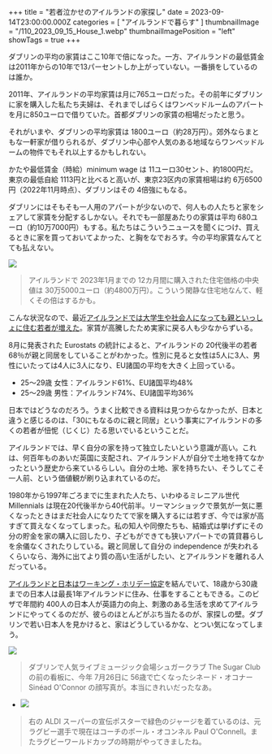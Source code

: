 +++
title = "若者泣かせのアイルランドの家探し"
date = 2023-09-14T23:00:00.000Z
categories = [ "アイルランドで暮らす" ]
thumbnailImage = "/110_2023_09_15_House_1.webp"
thumbnailImagePosition = "left"
showTags = true
+++

ダブリンの平均の家賃はここ10年で倍になった。一方、アイルランドの最低賃金は2011年からの10年で13パーセントしか上がっていない。一番損をしているのは誰か。

<!--more-->

2011年、アイルランドの平均家賃は月に765ユーロだった。その前年にダブリンに家を購入した私たち夫婦は、それまでしばらくはワンベッドルームのアパートを月に850ユーロで借りていた。首都ダブリンの家賃の相場だったと思う。

それがいまや、ダブリンの平均家賃は 1800ユーロ（約28万円）。郊外ならまともな一軒家が借りられるが、ダブリン中心部や人気のある地域ならワンベッドルームの物件でもそれ以上するかもしれない。

かたや最低賃金（時給）minimum wage は 11ユーロ30セント、約1800円だ。東京の最低自給 1113円と比べると高いが、東京23区内の家賃相場は約 6万6500円（2022年11月時点）、ダブリンはその 4倍強にもなる。

ダブリンにはそもそも一人用のアパートが少ないので、何人もの人たちと家をシェアして家賃を分配するしかない。それでも一部屋あたりの家賃は平均 680ユーロ（約10万7000円）もする。私たちはこういうニュースを聞くにつけ、買えるときに家を買っておいてよかった、と胸をなでおろす。今の平均家賃なんてとても払えない。

![](/110_2023_09_15_House_1.webp)

> アイルランドで 2023年1月までの 12カ月間に購入された住宅価格の中央値は 30万5000ユーロ（約4800万円）。こういう閑静な住宅地なんて、軽くその倍はするかも。

こんな状況なので、最近[アイルランドでは大学生や社会人になっても親といっしょに住む若者が増えた](https://www.irishtimes.com/ireland/social-affairs/2023/08/15/more-than-two-thirds-of-young-adults-in-ireland-still-living-with-parents-figures-show/)。家賃が高騰したため実家に戻る人も少なからずいる。

8月に発表された Eurostats の統計によると、アイルランドの 20代後半の若者 68％が親と同居をしていることがわかった。性別に見ると女性は5人に3人、男性にいたっては4人に3人になり、EU諸国の平均を大きく上回っている。

* 25～29歳 女性：アイルランド61%、EU諸国平均48%
* 25～29歳 男性：アイルランド74%、EU諸国平均36%

日本ではどうなのだろう。うまく比較できる資料は見つからなかったが、日本と違うと感じるのは、「30にもなるのに親と同居」という事実にアイルランドの多くの若者が忸怩（じくじ）たる思いでいるということだ。

アイルランドでは、早く自分の家を持って独立したいという意識が高い。これは、何百年ものあいだ英国に支配され、アイルランド人が自分で土地を持てなかったという歴史から来ているらしい。自分の土地、家を持ちたい、そうしてこそ一人前、という価値観が刷り込まれているのだ。

1980年から1997年ごろまでに生まれた人たち、いわゆるミレニアル世代 Millennials は現在20代後半から40代前半。リーマンショックで景気が一気に悪くなったときはまだ社会人になりたてで家を購入するには若すぎ、今では家が高すぎて買えなくなってしまった。私の知人や同僚たちも、結婚式は挙げずにその分の貯金を家の購入に回したり、子どもができても狭いアパートでの賃貸暮らしを余儀なくされたりしている。親と同居して自分の independence が失われるくらいなら、海外に出てより質の高い生活がしたい、とアイルランドを離れる人だっている。

[アイルランドと日本はワーキング・ホリデー協定](https://www.jawhm.or.jp/visa/v-ire.html)を結んでいて、18歳から30歳までの日本人は最長1年アイルランドに住み、仕事をすることもできる。このビザで年間約 400人の日本人が英語力の向上、刺激のある生活を求めてアイルランドにやってくるのだが、彼らのほとんどがぶち当たるのが、家探しの壁。ダブリンで若い日本人を見かけると、家はどうしているかな、とつい気になってしまう。

![](/110_2023_09_15_House_3.webp)

> ダブリンで人気ライブミュージック会場シュガークラブ The Sugar Club の前の看板に、今年 7月26日に 56歳で亡くなったシネード・オコナー Sinéad O'Connor の顔写真が。本当にきれいだったなあ。

* ![](/110_2023_09_15_House_2.webp)

> 右の ALDI スーパーの宣伝ポスターで緑色のジャージを着ているのは、元ラグビー選手で現在はコーチのポール・オコンネル Paul O'Connell。またラグビーワールドカップの時期がやってきましたね。
